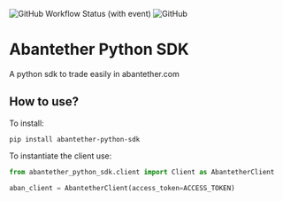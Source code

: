 ![GitHub Workflow Status (with event)](https://img.shields.io/github/actions/workflow/status/Abantether-com/abantether-python-sdk/python-app.yml)
![GitHub](https://img.shields.io/github/license/Abantether-com/abantether-python-sdk)

# Abantether Python SDK

A python sdk to trade easily in abantether.com

## How to use?
To install:

```shell
pip install abantether-python-sdk
```

To instantiate the client use:

```python
from abantether_python_sdk.client import Client as AbantetherClient

aban_client = AbantetherClient(access_token=ACCESS_TOKEN)
```
